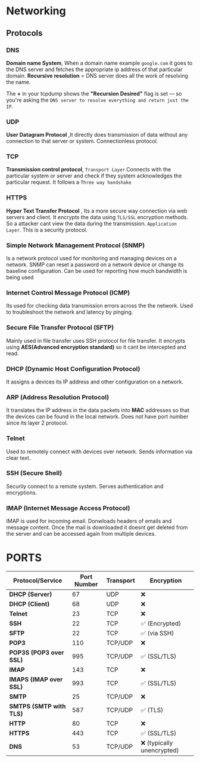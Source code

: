 # Networking

## Protocols


### DNS

**Domain name System**, When a domain name example `google.com` it goes to the DNS server and fetches the appropriate ip address of that particular domain. 
**Recursive resolution** = DNS server does all the work of resolving the name.

The **+** in your tcpdump shows the **"Recursion Desired"** flag is set — so you're asking the `DNS server to resolve everything and return just the IP`.

### UDP

**User Datagram Protocol** ,It directly does transmission of data without any connection to that server or system. Connectionless protocol.

### TCP

**Transmission control protocol**, `Transport Layer`.Connects with the particular system or server and check if they system acknowledges the particular request. It follows a `Three way handshake`


### HTTPS

**Hyper Text Transfer Protocol** , Its a more secure way connection via web servers and client. It encrypts the data using `TLS/SSL` encryption methods. So a attacker cant view the data during the transmission.
`Application Layer`. This is a security protocol.


### Simple Network Management Protocol (SNMP)

Is a network protocol used for monitoring and managing devices on a network. SNMP can reset a password on a network device or change its baseline configuration. Can be used for reporting how much bandwidth is being used 


### Internet Control Message Protocol (ICMP)  

Its used for checking data transmission errors across the the network.
Used to troubleshoot the network and latency by pinging. 


### Secure File Transfer Protocol (SFTP)

Mainly used in file transfer uses SSH protocol for file transfer. It encrypts using **AES(Advanced encryption standard)** so it cant be intercepted and read.



### DHCP (Dynamic Host Configuration Protocol)

It assigns a devices its IP address and other configuration on a network.

### ARP (Address Resolution Protocol)

It translates the IP address in the data packets into **MAC** addresses so that the devices can be found in the local network. Does not have port number since its layer 2 protocol.


### Telnet

Used to remotely connect with devices over network. Sends information via clear text.

### SSH (Secure Shell)

Securily connect to a remote system. Serves authentication and encryptions.

### IMAP (Internet Message Access Protocol)

IMAP is used for incoming email. Donwloads headers of emails and message content. Once the mail is downloaded it doesnt get deleted from the server and can be accessed again from multiple devices.

# PORTS

| **Protocol/Service**      | **Port Number** | **Transport** | **Encryption**            |
| ------------------------- | --------------- | ------------- | ------------------------- |
| **DHCP (Server)**         | 67              | UDP           | ❌                         |
| **DHCP (Client)**         | 68              | UDP           | ❌                         |
| **Telnet**                | 23              | TCP           | ❌                         |
| **SSH**                   | 22              | TCP           | ✅ (Encrypted)             |
| **SFTP**                  | 22              | TCP           | ✅ (via SSH)               |
| **POP3**                  | 110             | TCP/UDP       | ❌                         |
| **POP3S (POP3 over SSL)** | 995             | TCP/UDP       | ✅ (SSL/TLS)               |
| **IMAP**                  | 143             | TCP           | ❌                         |
| **IMAPS (IMAP over SSL)** | 993             | TCP           | ✅ (SSL/TLS)               |
| **SMTP**                  | 25              | TCP/UDP       | ❌                         |
| **SMTPS (SMTP with TLS)** | 587             | TCP/UDP       | ✅ (TLS)                   |
| **HTTP**                  | 80              | TCP           | ❌                         |
| **HTTPS**                 | 443             | TCP           | ✅ (SSL/TLS)               |
| **DNS**                   | 53              | TCP/UDP       | ❌ (typically unencrypted) |


